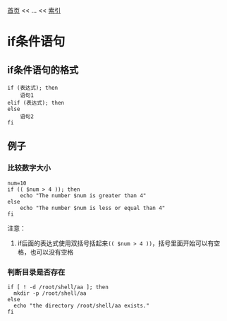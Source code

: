 [首页](/index.md) << ... << [索引](index.md)

# if条件语句

## if条件语句的格式

```
if (表达式); then 
    语句1
elif (表达式); then
else
    语句2
fi
```

## 例子

### 比较数字大小
```
num=10
if (( $num > 4 )); then         
    echo "The number $num is greater than 4"
else 
    echo "The number $num is less or equal than 4"
fi
```
注意：
1. if后面的表达式使用双括号括起来`(( $num > 4 ))`，括号里面开始可以有空格，也可以没有空格

### 判断目录是否存在
```
if [ ! -d /root/shell/aa ]; then
  mkdir -p /root/shell/aa
else
  echo "the directory /root/shell/aa exists."
fi
```